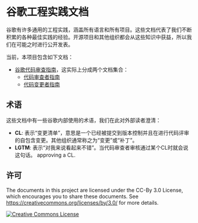 # 谷歌工程实践文档

谷歌有许多通用的工程实践，涵盖所有语言和所有项目。这些文档代表了我们不断积累的各种最佳实践的经验。开源项目和其他组织都会从这些知识中获益，所以我们在可能之时进行公开发表。

当前，本项目包含如下文档：

*   [谷歌代码审查指南](review/index.md)，这实际上分成两个文档集合：
    *   [代码审查者指南](review/reviewer/index.md)
    *   [代码变更者指南](review/developer/index.md)

## 术语

这些文档中有一些谷歌内部使用的术语，我们在此对外部读者澄清：

*   **CL**: 表示“变更清单”，意思是一个已经被提交到版本控制并且在进行代码评审的自包含变更。其他组织通常称之为“变更”或“补丁”。
*   **LGTM**: 表示“对我来说看起来不错”。当代码审查者审核通过某个CL时就会说这句话。
    approving a CL.

## 许可

The documents in this project are licensed under the CC-By 3.0 License, which
encourages you to share these documents. See
<https://creativecommons.org/licenses/by/3.0/> for more details.

<a rel="license" href="https://creativecommons.org/licenses/by/3.0/"><img alt="Creative Commons License" style="border-width:0" src="https://i.creativecommons.org/l/by/3.0/88x31.png" /></a>
